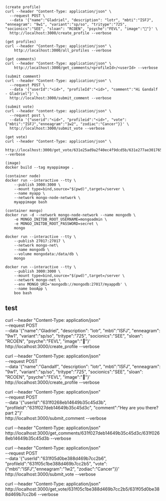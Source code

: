 ```shell
(create profile)
curl --header "Content-Type: application/json" \
  --request POST \
  --data '{"name":"Gladriel", "description": "lotr", "mbti":"ISFJ", "enneagram": "9w1", "variant":"sp/so", "tritype":"725", "socionics":"SEE", "sloan": "RCOEN", "psyche":"FEVL", "image":"🥸"}' \
  http://localhost:3000/create_profile --verbose

(get profiles)
curl --header "Content-Type: application/json" \
    http://localhost:3000/all_profiles --verbose

(get comments)
curl --header "Content-Type: application/json" \
    http://localhost:3000/get_comments/<profileId>/<userId> --verbose

(submit comment)
curl --header "Content-Type: application/json" \
  --request POST \
  --data '{"userId":"<id>", "profileId":"<id>", "comment":"Hi Gandalf - Gladriel"}' \
  http://localhost:3000/submit_comment --verbose

(submit vote)
curl --header "content-type: application/json" \
  --request post \
  --data '{"userid":"<id>", "profileid":"<id>", "vote":{"mbti":"ISFJ","enneagram":"1w2", "zodiac":"Cancer"}}' \
  http://localhost:3000/submit_vote --verbose

(get vote)
curl --header "Content-Type: application/json" \
    http://localhost:3000/get_vote/631e25ad9a2f40ec4f9dcd5b/631e277ae30176554953bd9b --verbose

(image)
docker build --tag myappimage .

(container node)
docker run --interactive --tty \
    --publish 3000:3000 \
    --mount type=bind,source="$(pwd)",target=/server \
    --name myapp \
    --network mongo-node-network \
    myappimage bash

(container mongo)
docker run -d --network mongo-node-network --name mongodb \
	-e MONGO_INITDB_ROOT_USERNAME=mongoadmin \
	-e MONGO_INITDB_ROOT_PASSWORD=secret \
	mongo

docker run --interactive --tty \
    --publish 27017:27017 \
    --network mongo-net\
    --name mongodb \
    --volume mongodata:/data/db \
	mongo

docker run --interactive --tty \
    --publish 3000:3000 \
    --mount type=bind,source="$(pwd)",target=/server \
    --network mongo-net \
    --env MONGO_URI='mongodb://mongodb:27017/myappdb' \
    --name booApp \
    boo bash
```

## test
curl --header "Content-Type: application/json" \
  --request POST \
  --data '{"name":"Gladriel", "description": "lotr", "mbti":"ISFJ", "enneagram": "9w1", "variant":"sp/so", "tritype":"725", "socionics":"SEE", "sloan": "RCOEN", "psyche":"FEVL", "image":"🧝"}' \
  http://localhost:3000/create_profile --verbose


curl --header "Content-Type: application/json" \
  --request POST \
  --data '{"name":"Gandalf", "description": "lotr", "mbti":"ISFJ", "enneagram": "9w1", "variant":"sp/so", "tritype":"725", "socionics":"SEE", "sloan": "RCOEN", "psyche":"FEVL", "image":"🧙"}' \
  http://localhost:3000/create_profile --verbose


curl --header "Content-Type: application/json" \
  --request POST \
  --data '{"userId":"631f0268eb14649b35c45d3b", "profileId":"631f027deb14649b35c45d3c", "comment":"Hey are you there? part 2"}' \
  http://localhost:3000/submit_comment --verbose


curl --header "Content-Type: application/json" \
    http://localhost:3000/get_comments/631f027deb14649b35c45d3c/631f0268eb14649b35c45d3b --verbose

curl --header "Content-Type: application/json" \
  --request POST \
  --data '{"userId":"631f05d0be388d469b7cc2b6", "profileId":"631f05c1be388d469b7cc2b5", "vote":{"mbti":"ISFJ","enneagram":"1w2", "zodiac":"Cancer"}}' \
  http://localhost:3000/submit_vote --verbose

curl --header "Content-Type: application/json" \
    http://localhost:3000/get_vote/631f05c1be388d469b7cc2b5/631f05d0be388d469b7cc2b6 --verbose